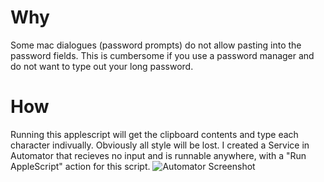 # Why
Some mac dialogues (password prompts) do not allow pasting into the password fields. This is cumbersome if you use a password manager and do not want to type out your long password.
# How
Running this applescript will get the clipboard contents and type each character indivually. Obviously all style will be lost. I created a Service in Automator that recieves no input and is runnable anywhere, with a "Run AppleScript" action for this script. ![Automator Screenshot](http://cl.ly/image/2q0p101p0e2sg "Automator Screenshot")
